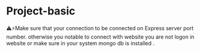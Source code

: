 # Project-basic
⚠️⚡Make sure that your connection to be connected on Express server port number. otherwise you notable to connect with website you are not logon in website or make sure in your system mongo db is installed .
